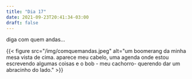 ```yaml
---
title: "Dia 17"
date: 2021-09-23T20:41:34-03:00
draft: false
---
```


diga com quem andas...

{{< figure src="/img/comquemandas.jpeg" alt="um boomerang da minha mesa vista de cima. aparece meu cabelo, uma agenda onde estou escrevendo algumas coisas e o bob - meu cachorro- querendo dar um abracinho do lado." >}}

